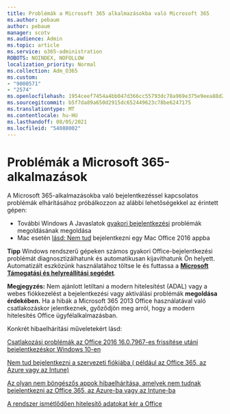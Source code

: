 ```yaml
---
title: Problémák a Microsoft 365 alkalmazásokba való Microsoft 365
ms.author: pebaum
author: pebaum
manager: scotv
ms.audience: Admin
ms.topic: article
ms.service: o365-administration
ROBOTS: NOINDEX, NOFOLLOW
localization_priority: Normal
ms.collection: Adm_O365
ms.custom:
- "9000571"
- "2574"
ms.openlocfilehash: 1954ceef7454a4bb047d366cc55793dc78a969e375e9eea88d2d0dbe7f4997ef
ms.sourcegitcommit: b5f7da89a650d2915dc652449623c78be6247175
ms.translationtype: MT
ms.contentlocale: hu-HU
ms.lasthandoff: 08/05/2021
ms.locfileid: "54088002"
---
```

# <a name="issues-signing-into-microsoft-365-apps"></a>Problémák a Microsoft 365-alkalmazások

A Microsoft 365-alkalmazásokba való bejelentkezéssel kapcsolatos problémák elhárításához próbálkozzon az alábbi lehetőségekkel az érintett gépen:  

- További Windows A Javaslatok [gyakori bejelentkezési](https://docs.microsoft.com/office365/troubleshoot/administration/disabling-adal-wam-not-recommended#recommendations-on-resolving-common-sign-in-issues) problémák megoldásának megoldása
- Mac esetén [lásd: Nem tud](https://docs.microsoft.com/office365/troubleshoot/authentication/sign-in-to-office-2016-for-mac-fail) bejelentkezni egy Mac Office 2016 appba

**Tipp** Windows rendszerű gépeken számos gyakori Office-bejelentkezési problémát diagnosztizálhatunk és automatikusan kijavíthatunk Ön helyett. Automatizált eszközünk használatához töltse le és futtassa a **[Microsoft Támogatási és helyreállítási segédet](https://aka.ms/SaRA-OfficeSignInScenario)**.

**Megjegyzés:** Nem ajánlott letiltani a modern hitelesítést (ADAL) vagy a webes fiókkezelést a bejelentkezési vagy aktiválási problémák **megoldása érdekében.** Ha a hibák a Microsoft 365 2013 Office használatával való csatlakozáskor [](https://docs.microsoft.com/microsoft-365/admin/security-and-compliance/enable-modern-authentication) jelentkeznek, győződjön meg arról, hogy a modern hitelesítés Office ügyfélalkalmazásban.

Konkrét hibaelhárítási műveletekért lásd:

[Csatlakozási problémák az Office 2016 16.0.7967-es frissítése utáni bejelentkezéskor Windows 10-en](https://docs.microsoft.com/office365/troubleshoot/administration/connection-issue-when-sign-in-office-2016)  

[Nem tud bejelentkezni a szervezeti fiókjába ( például az Office 365, az Azure vagy az Intune)](https://docs.microsoft.com/office365/troubleshoot/authentication/sign-in-to-office-365-azure-intune)

[Az olyan nem böngészős appok hibaelhárítása, amelyek nem tudnak bejelentkezni az Office 365, az Azure-ba vagy az Intune-ba](https://support.office.com/article/how-to-troubleshoot-non-browser-apps-that-can-t-sign-in-to-office-365-azure-or-intune-3ba1b268-66f6-462c-b0e5-070f5c2603c1?ui=en-US&rs=en-US&ad=US)

[A rendszer ismétlődően hitelesítő adatokat kér a Office](https://docs.microsoft.com/office365/troubleshoot/authentication/access-denied-when-connect-to-office-365)